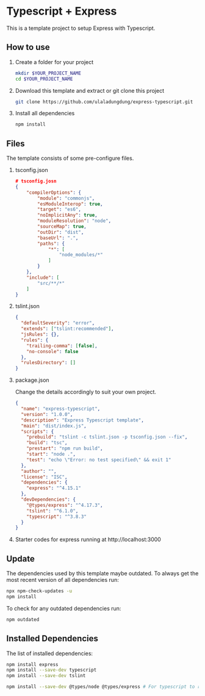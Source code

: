 # Typescript + Express

This is a template project to setup Express with Typescript. 

## How to use

1. Create a folder for your project

   ```bash
   mkdir $YOUR_PROJECT_NAME
   cd $YOUR_PROJECT_NAME
   ```

2. Download this template and extract or git clone this project

   ```bash
   git clone https://github.com/ulaladungdung/express-typescript.git
   ```

3. Install all dependencies

   ```bash
   npm install
   ```



## Files

The template consists of some pre-configure files.

1. tsconfig.json

   ```json
   # tsconfig.josn
   {
       "compilerOptions": {
           "module": "commonjs",
           "esModuleInterop": true,
           "target": "es6",
           "noImplicitAny": true,
           "moduleResolution": "node",
           "sourceMap": true,
           "outDir": "dist",
           "baseUrl": ".",
           "paths": {
               "*": [
                   "node_modules/*"
               ]
           }
       },
       "include": [
           "src/**/*"
       ]
   }
   ```

   

2. tslint.json

   ```JSON
   {
     "defaultSeverity": "error",
     "extends": ["tslint:recommended"],
     "jsRules": {},
     "rules": {
       "trailing-comma": [false],
       "no-console": false
     },
     "rulesDirectory": []
   }
   
   ```

3. package.json

   Change the details accordingly to suit your own project.

   ```JSON
   {
     "name": "express-typescript", 
     "version": "1.0.0",
     "description": "Express Typescript template",
     "main": "dist/index.js",
     "scripts": {
       "prebuild": "tslint -c tslint.json -p tsconfig.json --fix",
       "build": "tsc",
       "prestart": "npm run build",
       "start": "node .",
       "test": "echo \"Error: no test specified\" && exit 1"
     },
     "author": "",
     "license": "ISC",
     "dependencies": {
       "express": "^4.15.1"
     },
     "devDependencies": {
       "@types/express": "^4.17.3",
       "tslint": "^6.1.0",
       "typescript": "^3.8.3"
     }
   }
   
   ```

4. Starter codes for express running at http://localhost:3000

## Update

The dependencies used by this template maybe outdated. To always get the most recent version of all dependencies run:

```bash
npx npm-check-updates -u
npm install
```

To check for any outdated dependencies run:

```bash
npm outdated
```



## Installed Dependencies

The list of installed dependencies:

```bash
npm install express
npm install --save-dev typescript
npm install --save-dev tslint

npm install --save-dev @types/node @types/express # For typescript to recognise express
```
